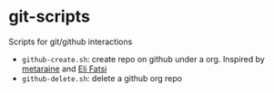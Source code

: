 # git-scripts

Scripts for git/github interactions

- `github-create.sh`: create repo on github under a org. Inspired by [metaraine](https://coderwall.com/p/mnwcog/create-new-github-repo-from-command-line) and [Eli Fatsi](https://www.viget.com/articles/create-a-github-repo-from-the-command-line)
- `github-delete.sh`: delete a github org repo
